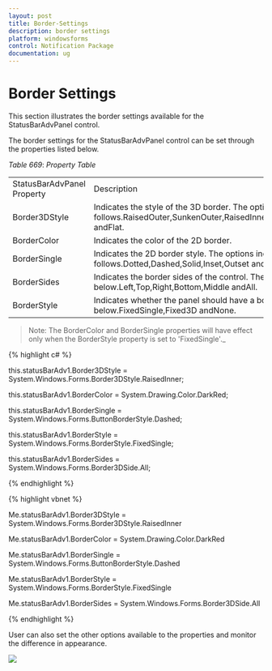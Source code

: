 ```yaml
---
layout: post
title: Border-Settings
description: border settings
platform: windowsforms
control: Notification Package 
documentation: ug
---
```


# Border Settings

This section illustrates the border settings available for the StatusBarAdvPanel control.

The border settings for the StatusBarAdvPanel control can be set through the properties listed below.

_Table_ _669_: _Property Table_

<table>
<tr>
<td>
StatusBarAdvPanel Property</td><td>
Description</td></tr>
<tr>
<td>
Border3DStyle</td><td>
Indicates the style of the 3D border. The options included are as follows.RaisedOuter,SunkenOuter,RaisedInner,SunkenInner,Raised,Etched,Bump,Sunken,Adjust andFlat.</td></tr>
<tr>
<td>
BorderColor</td><td>
Indicates the color of the 2D border.</td></tr>
<tr>
<td>
BorderSingle</td><td>
Indicates the 2D border style. The options included are as follows.Dotted,Dashed,Solid,Inset,Outset andNone.</td></tr>
<tr>
<td>
BorderSides</td><td>
Indicates the border sides of the control. The options included are given below.Left,Top,Right,Bottom,Middle andAll.</td></tr>
<tr>
<td>
BorderStyle</td><td>
Indicates whether the panel should have a border. The options included are given below.FixedSingle,Fixed3D andNone.</td></tr>
</table>

> Note: The BorderColor and BorderSingle properties will have effect only when the BorderStyle property is set to 'FixedSingle'._

{% highlight c# %}



this.statusBarAdv1.Border3DStyle = System.Windows.Forms.Border3DStyle.RaisedInner;

this.statusBarAdv1.BorderColor = System.Drawing.Color.DarkRed;

this.statusBarAdv1.BorderSingle = System.Windows.Forms.ButtonBorderStyle.Dashed;

this.statusBarAdv1.BorderStyle = System.Windows.Forms.BorderStyle.FixedSingle;

this.statusBarAdv1.BorderSides = System.Windows.Forms.Border3DSide.All;

{% endhighlight %}

{% highlight vbnet %}



Me.statusBarAdv1.Border3DStyle = System.Windows.Forms.Border3DStyle.RaisedInner

Me.statusBarAdv1.BorderColor = System.Drawing.Color.DarkRed

Me.statusBarAdv1.BorderSingle = System.Windows.Forms.ButtonBorderStyle.Dashed

Me.statusBarAdv1.BorderStyle = System.Windows.Forms.BorderStyle.FixedSingle

Me.statusBarAdv1.BorderSides = System.Windows.Forms.Border3DSide.All

{% endhighlight %}

User can also set the other options available to the properties and monitor the difference in appearance.

![](Overview_images/Overview_img88.jpeg) 



